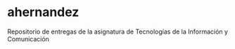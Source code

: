 # ahernandez
Repositorio de entregas de la asignatura de Tecnologías de la Información y Comunicación
